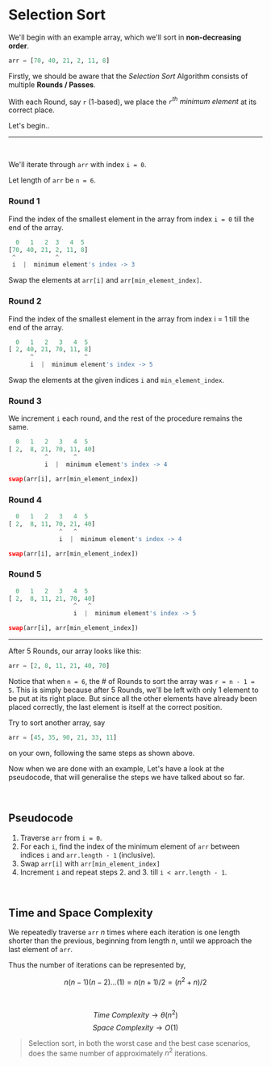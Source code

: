 # Selection Sort

We'll begin with an example array, which we'll sort in **non-decreasing order**.

```python
arr = [70, 40, 21, 2, 11, 8]
```

Firstly, we should be aware that the *Selection Sort* Algorithm consists of multiple **Rounds / Passes**.

With each Round, say `r` (1-based), we place the *`r`<sup>th</sup> minimum element* at its correct place.

Let's begin..


<hr>
<br>

We'll iterate through `arr` with index `i = 0`.

Let length of `arr` be `n = 6`.
### Round 1

Find the index of the smallest element in the array from index `i = 0` till the end of the array.

```python
  0   1   2  3   4  5
[70, 40, 21, 2, 11, 8]
 ^           ^
 i  |  minimum element's index -> 3
```

Swap the elements at `arr[i]` and `arr[min_element_index]`.

### Round 2

Find the index of the smallest element in the array from index i = 1 till the end of the array.

```python
  0   1   2   3   4  5
[ 2, 40, 21, 70, 11, 8]
      ^              ^
      i  |  minimum element's index -> 5
```

Swap the elements at the given indices `i` and `min_element_index`.

### Round 3

We increment `i` each round, and the rest of the procedure remains the same.

```python
  0   1   2   3   4  5
[ 2,  8, 21, 70, 11, 40]
          ^       ^
          i  |  minimum element's index -> 4

swap(arr[i], arr[min_element_index])
```

### Round 4

```python
  0   1   2   3   4  5
[ 2,  8, 11, 70, 21, 40]
              ^   ^
              i  |  minimum element's index -> 4

swap(arr[i], arr[min_element_index])
```

### Round 5

```python
  0   1   2   3   4  5
[ 2,  8, 11, 21, 70, 40]
                  ^   ^
                  i  |  minimum element's index -> 5

swap(arr[i], arr[min_element_index])
```

<hr>

After 5 Rounds, our array looks like this:

```python
arr = [2, 8, 11, 21, 40, 70]
```

Notice that when `n = 6`, the # of Rounds to sort the array was `r = n - 1 = 5`. This is simply because after 5 Rounds, we'll be left with only 1 element to be put at its right place. But since all the other elements have already been placed correctly, the last element is itself at the correct position.

Try to sort another array, say 
```python
arr = [45, 35, 90, 21, 33, 11]
```
on your own, following the same steps as shown above.

Now when we are done with an example,
Let's have a look at the pseudocode, that will generalise the steps we have talked about so far. 

<br>

## Pseudocode 

1. Traverse `arr` from `i = 0`.
2. For each `i`, find the index of the minimum element of `arr` between indices `i` and `arr.length - 1` (inclusive).
3. Swap `arr[i]` with `arr[min_element_index]`
4. Increment `i` and repeat steps 2. and 3. till `i < arr.length - 1`.

<br>

## Time and Space Complexity

We repeatedly traverse `arr` $n$ times where each iteration is one length shorter than the previous, beginning from length $n$, until we approach the last element of `arr`.

Thus the number of iterations can be represented by,

$$ n(n-1)(n-2)...(1) = n(n+1)/2 = (n^2 + n)/2 $$

<br>

$$ Time \ Complexity \rightarrow \theta(n^2) $$
$$ Space \ Complexity \rightarrow O(1) $$

> Selection sort, in both the worst case and the best case scenarios, does the same number of approximately $n^2$ iterations.

